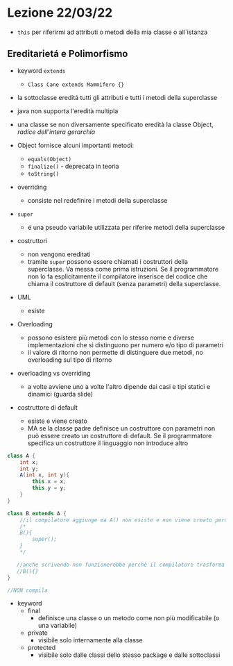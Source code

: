 # Lezione 22/03/22

- `this` per riferirmi ad attributi o metodi della mia classe o all`istanza

## Ereditarietá e Polimorfismo

- keyword `extends`
  - `Class Cane extends Mammifero {}`
- la sottoclasse ereditá tutti gli attributi e tutti i metodi della superclasse
- java non supporta l'eredità multipla
- una classe se non diversamente specificato eredità la classe Object, _radice dell'intera gerarchia_
- Object fornisce alcuni importanti metodi:
  - `equals(Object)`
  - `finalize()` - deprecata in teoria
  - `toString()`
- overriding
  - consiste nel redefinire i metodi della superclasse
- `super`
  - é una pseudo variabile utilizzata per riferire metodi della superclasse
- costruttori
  - non vengono ereditati
  - tramite `super` possono essere chiamati i costruttori della superclasse. Va messa come prima istruzioni. Se il programmatore non lo fa esplicitamente il compilatore inserisce del codice che chiama il costruttore di default (senza parametri) della superclasse.
- UML
  - esiste
- Overloading
  - possono esistere più metodi con lo stesso nome e diverse implementazioni che si distinguono per numero e/o tipo di parametri
  - il valore di ritorno non permette di distinguere due metodi, no overloading sul tipo di ritorno

- overloading vs overriding
	- a volte avviene uno a volte l'altro dipende dai casi e tipi statici e dinamici (guarda slide)

- costruttore di default
  - esiste e viene creato
  - MA se la classe padre definisce un costruttore con parametri non può essere creato un costruttore di default. Se il programmatore specifica un costruttore il linguaggio non introduce altro
```java
class A {
    int x;
    int y;
    A(int x, int y){
        this.x = x;
        this.y = y;
    }
}

class B extends A {
    //il compilatore aggiunge ma A() non esiste e non viene creato perchè esiste già A(int x, int y)
    /*
    B(){
        super();
    }
    */

   //anche scrivendo non funzionerebbe perchè il compilatore trasforma in B(){super()}
   //B(){}
}

//NON compila
```

- keyword
	- final
		- definisce una classe o un metodo come non più modificabile (o una variabile)
	- private
		- visibile solo internamente alla classe
	- protected
		- visibile solo dalle classi dello stesso package e dalle sottoclassi
